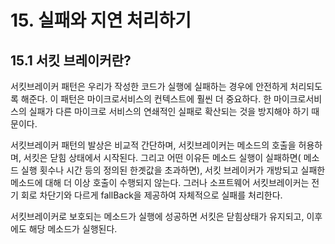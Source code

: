 # 15.  실패와 지연 처리하기

## 15.1 서킷 브레이커란?
서킷브레이커 패턴은 우리가 작성한 코드가 실행에 실패하는 경우에 안전하게 처리되도록 해준다. 이 패턴은 마이크로서비스의 컨텍스트에 훨씬 더 중요하다. 한 마이크로서비스의 실패가 다른 마이크로
서비스의 연쇄적인 실패로 확산되는 것을 방지해야 하기 때문이다.

서킷브레이커 패턴의 발상은 비교적 간단하며, 서킷브레이커는 메소드의 호출을 허용하며, 서킷은 닫힘 상태에서 시작된다. 그리고 어떤 이유든 메소드 실행이 실패하면(
메소드 실행 횟수나 시간 등의 정의된 한곗값을 초과하면), 서킷 브레이커가 개방되고 실패한 메소드에 대해 더 이상 호출이 수행되지 않는다. 그러나 소프트웨어 서킷브레이커는
전기 회로 차단기와 다르게 fallBack을 제공하여 자체적으로 실패를 처리한다.



서킷브레이커로 보호되는 메소드가 실행에 성공하면 서킷은 닫힘상태가 유지되고, 이후에도 해당 메소드가 실행된다.